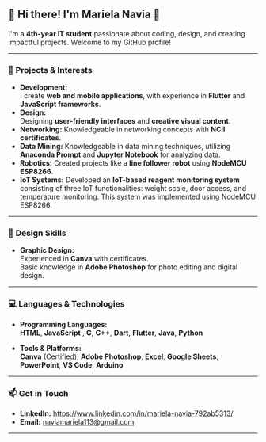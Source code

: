 ## 🌟 Hi there! I'm **Mariela Navia** 👋

<!--
## Hi there 👋
**sghme/sghme** is a ✨ _special_ ✨ repository because its `README.md` (this file) appears on your GitHub profile.

Here are some ideas to get you started:

- 🔭 I’m currently working on ...
- 🌱 I’m currently learning ...
- 👯 I’m looking to collaborate on ...
- 🤔 I’m looking for help with ...
- 💬 Ask me about ...
- 📫 How to reach me: ...
- 😄 Pronouns: ...
- ⚡ Fun fact: ...
-->

I'm a **4th-year IT student** passionate about coding, design, and creating impactful projects. Welcome to my GitHub profile!

---

### 🌟 **Projects & Interests**
- **Development:**  
  I create **web and mobile applications**, with experience in **Flutter** and **JavaScript frameworks**.  
- **Design:**  
  Designing **user-friendly interfaces** and **creative visual content**.
- **Networking:**
  Knowledgeable in networking concepts with **NCII certificates**.
- **Data Mining:**
  Knowledgeable in data mining techniques, utilizing **Anaconda Prompt** and **Jupyter Notebook** for analyzing data.
- **Robotics:**
  Created projects like a **line follower robot** using **NodeMCU ESP8266**.
- **IoT Systems:**
  Developed an **IoT-based reagent monitoring system** consisting of three IoT functionalities: weight scale, door access, and temperature monitoring. This system was implemented using NodeMCU ESP8266.

---
### 🎨 **Design Skills**
- **Graphic Design:**  
  Experienced in **Canva** with certificates.  
  Basic knowledge in **Adobe Photoshop** for photo editing and digital design.

---

### 💻 **Languages & Technologies**
- **Programming Languages:**  
  **HTML**, **JavaScript** , **C**, **C++**, **Dart**, **Flutter**, **Java**, **Python** 

- **Tools & Platforms:**  
  **Canva** (Certified), **Adobe Photoshop**, **Excel**, **Google Sheets**, **PowerPoint**, **VS Code**, **Arduino**

---

### 📫 **Get in Touch**
- **LinkedIn:**  https://www.linkedin.com/in/mariela-navia-792ab5313/
- **Email:** naviamariela113@gmail.com

---
